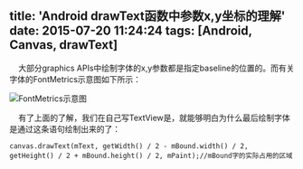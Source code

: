 title: 'Android drawText函数中参数x,y坐标的理解'
date: 2015-07-20 11:24:24
tags: [Android, Canvas, drawText]
---
&nbsp;&nbsp;&nbsp;&nbsp;大部分graphics APIs中绘制字体的x,y参数都是指定baseline的位置的。而有关字体的FontMetrics示意图如下所示：

![FontMetrics示意图](http://i.imgur.com/GYiCXNK.png)


&nbsp;&nbsp;&nbsp;&nbsp;有了上面的了解，我们在自己写TextView是，就能够明白为什么最后绘制字体是通过这条语句绘制出来的了：

	canvas.drawText(mText, getWidth() / 2 - mBound.width() / 2, getHeight() / 2 + mBound.height() / 2, mPaint);//mBound字的实际占用的区域